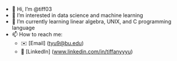- 👋 Hi, I’m @tiff03
- 👀 I’m interested in data science and machine learning
- 🌱 I’m currently learning linear algebra, UNIX, and C programming language
- 📫 How to reach me:
  - :envelope: [Email] (tyu9@bu.edu)
  - :office: [LinkedIn] (www.linkedin.com/in/tiffanyyyu)

<!---
tiff03/tiff03 is a ✨ special ✨ repository because its `README.md` (this file) appears on your GitHub profile.
You can click the Preview link to take a look at your changes.
--->

